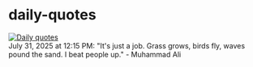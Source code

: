 # daily-quotes
[![Daily quotes](https://github.com/ceepu8/daily-quotes/actions/workflows/daily-quote.yml/badge.svg)](https://github.com/ceepu8/daily-quotes/actions/workflows/daily-quote.yml)<br/>
July 31, 2025 at 12:15 PM: "It's just a job. Grass grows, birds fly, waves pound the sand. I beat people up." - Muhammad Ali

